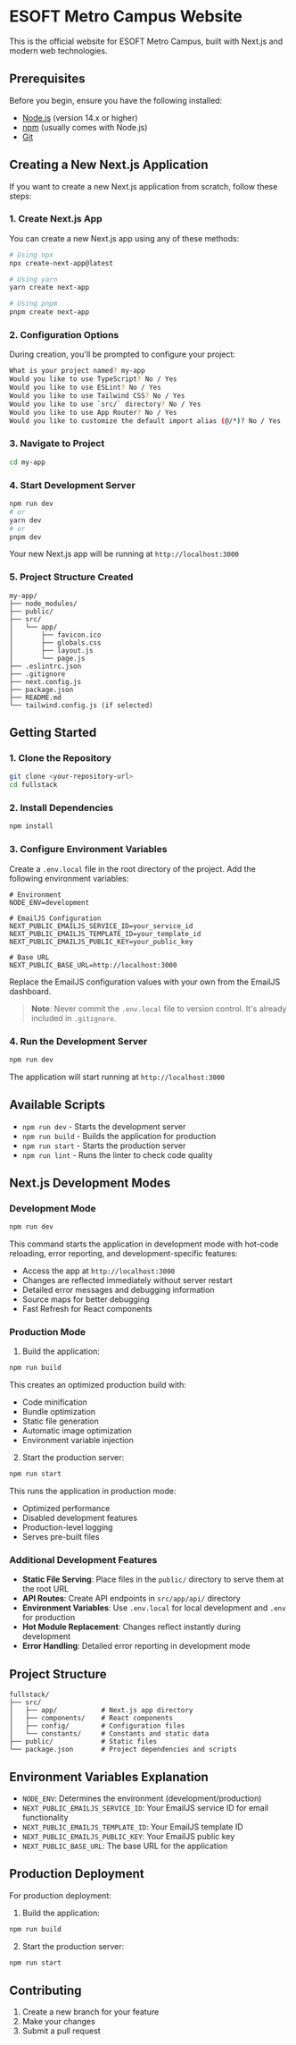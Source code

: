 # ESOFT Metro Campus Website

This is the official website for ESOFT Metro Campus, built with Next.js and modern web technologies.

## Prerequisites

Before you begin, ensure you have the following installed:
- [Node.js](https://nodejs.org/) (version 14.x or higher)
- [npm](https://www.npmjs.com/) (usually comes with Node.js)
- [Git](https://git-scm.com/)

## Creating a New Next.js Application

If you want to create a new Next.js application from scratch, follow these steps:

### 1. Create Next.js App

You can create a new Next.js app using any of these methods:

```bash
# Using npx
npx create-next-app@latest

# Using yarn
yarn create next-app

# Using pnpm
pnpm create next-app
```

### 2. Configuration Options

During creation, you'll be prompted to configure your project:

```bash
What is your project named? my-app
Would you like to use TypeScript? No / Yes
Would you like to use ESLint? No / Yes
Would you like to use Tailwind CSS? No / Yes
Would you like to use `src/` directory? No / Yes
Would you like to use App Router? No / Yes
Would you like to customize the default import alias (@/*)? No / Yes
```

### 3. Navigate to Project

```bash
cd my-app
```

### 4. Start Development Server

```bash
npm run dev
# or
yarn dev
# or
pnpm dev
```

Your new Next.js app will be running at `http://localhost:3000`

### 5. Project Structure Created

```
my-app/
├── node_modules/
├── public/
├── src/
│   └── app/
│       ├── favicon.ico
│       ├── globals.css
│       ├── layout.js
│       └── page.js
├── .eslintrc.json
├── .gitignore
├── next.config.js
├── package.json
├── README.md
└── tailwind.config.js (if selected)
```

## Getting Started

### 1. Clone the Repository

```bash
git clone <your-repository-url>
cd fullstack
```

### 2. Install Dependencies

```bash
npm install
```

### 3. Configure Environment Variables

Create a `.env.local` file in the root directory of the project. Add the following environment variables:

```env
# Environment
NODE_ENV=development

# EmailJS Configuration
NEXT_PUBLIC_EMAILJS_SERVICE_ID=your_service_id
NEXT_PUBLIC_EMAILJS_TEMPLATE_ID=your_template_id
NEXT_PUBLIC_EMAILJS_PUBLIC_KEY=your_public_key

# Base URL
NEXT_PUBLIC_BASE_URL=http://localhost:3000
```

Replace the EmailJS configuration values with your own from the EmailJS dashboard.

> **Note**: Never commit the `.env.local` file to version control. It's already included in `.gitignore`.

### 4. Run the Development Server

```bash
npm run dev
```

The application will start running at `http://localhost:3000`

## Available Scripts

- `npm run dev` - Starts the development server
- `npm run build` - Builds the application for production
- `npm run start` - Starts the production server
- `npm run lint` - Runs the linter to check code quality

## Next.js Development Modes

### Development Mode
```bash
npm run dev
```
This command starts the application in development mode with hot-code reloading, error reporting, and development-specific features:
- Access the app at `http://localhost:3000`
- Changes are reflected immediately without server restart
- Detailed error messages and debugging information
- Source maps for better debugging
- Fast Refresh for React components

### Production Mode
1. Build the application:
```bash
npm run build
```
This creates an optimized production build with:
- Code minification
- Bundle optimization
- Static file generation
- Automatic image optimization
- Environment variable injection

2. Start the production server:
```bash
npm run start
```
This runs the application in production mode:
- Optimized performance
- Disabled development features
- Production-level logging
- Serves pre-built files

### Additional Development Features
- **Static File Serving**: Place files in the `public/` directory to serve them at the root URL
- **API Routes**: Create API endpoints in `src/app/api/` directory
- **Environment Variables**: Use `.env.local` for local development and `.env` for production
- **Hot Module Replacement**: Changes reflect instantly during development
- **Error Handling**: Detailed error reporting in development mode

## Project Structure

```
fullstack/
├── src/
│   ├── app/           # Next.js app directory
│   ├── components/    # React components
│   ├── config/        # Configuration files
│   └── constants/     # Constants and static data
├── public/            # Static files
└── package.json       # Project dependencies and scripts
```

## Environment Variables Explanation

- `NODE_ENV`: Determines the environment (development/production)
- `NEXT_PUBLIC_EMAILJS_SERVICE_ID`: Your EmailJS service ID for email functionality
- `NEXT_PUBLIC_EMAILJS_TEMPLATE_ID`: Your EmailJS template ID
- `NEXT_PUBLIC_EMAILJS_PUBLIC_KEY`: Your EmailJS public key
- `NEXT_PUBLIC_BASE_URL`: The base URL for the application

## Production Deployment

For production deployment:

1. Build the application:
```bash
npm run build
```

2. Start the production server:
```bash
npm run start
```

## Contributing

1. Create a new branch for your feature
2. Make your changes
3. Submit a pull request


